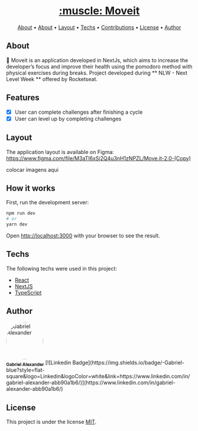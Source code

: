<h1 align="center">
    <a href="https://pt-br.reactjs.org/">:muscle: Moveit</a>
</h1>

<p align="center">
 <a href="#about">About</a> • 
 <a href="#features">About</a> • 
 <a href="#layout">Layout</a> • 
 <a href="#techs">Techs</a> • 
 <a href="#contributions">Contributions</a> • 
 <a href="#license">License</a> • 
 <a href="#author">Author</a>
</p>

## About
  🚀 Moveit is an application developed in NextJs, which aims to increase the developer’s focus and improve their health using the pomodoro method with physical exercises during breaks. Project developed during ** NLW - Next Level Week ** offered by Rocketseat.  

## Features

- [x] User can complete challenges after finishing a cycle
- [x] User can level up by completing challenges

## Layout
The application layout is available on Figma:
https://www.figma.com/file/M3aTl6xSj2Q4u3nH1zNPZL/Move.it-2.0-(Copy)

colocar imagens aqui  

## How it works

First, run the development server:

```bash
npm run dev
# or
yarn dev
```

Open [http://localhost:3000](http://localhost:3000) with your browser to see the result.

##  Techs

The following techs were used in this project:

- [React](https://reactjs.org/)
- [NextJS](https://nextjs.org/)
- [TypeScript](https://www.typescriptlang.org/)

## Author
<a href="https://blog.rocketseat.com.br/author/thiago/">
 <img style="border-radius: 50%;" src="https://media-exp1.licdn.com/dms/image/C5603AQG3jlBthcVVqg/profile-displayphoto-shrink_200_200/0/1603548566092?e=1620259200&v=beta&t=15W8RT5E1u6lnNpJgP6D-7gdse4Busx49A-BtnFtVOw" width="100px;" alt="Gabriel Alexander"/>
 <br />
 <sub><b>Gabriel Alexander</b></sub></a>
 [![Linkedin Badge](https://img.shields.io/badge/-Gabriel-blue?style=flat-square&logo=Linkedin&logoColor=white&link=https://www.linkedin.com/in/gabriel-alexander-abb90a1b6/)](https://www.linkedin.com/in/gabriel-alexander-abb90a1b6/) 

## License

This project is under the license [MIT](./LICENSE).


